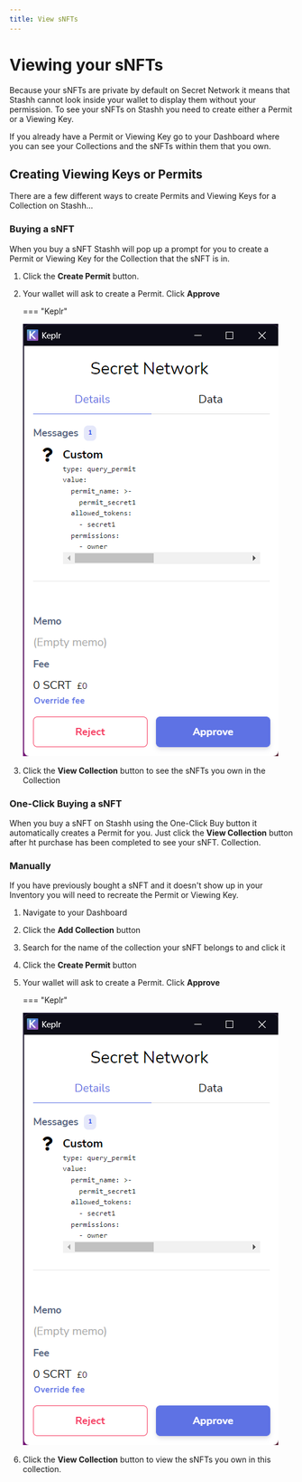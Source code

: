 ```yaml
---
title: View sNFTs
---
```


# Viewing your sNFTs

Because your sNFTs are private by default on Secret Network it means that Stashh cannot look inside your wallet to display them without your permission. To see your sNFTs on Stashh you need to create either a Permit or a Viewing Key.

If you already have a Permit or Viewing Key go to your Dashboard where you can see your Collections and the sNFTs within them that you own.


## Creating Viewing Keys or Permits

There are a few different ways to create Permits and Viewing Keys for a Collection on Stashh...

### Buying a sNFT

When you buy a sNFT Stashh will pop up a prompt for you to create a Permit or Viewing Key for the Collection that the sNFT is in.

1. Click the **Create Permit** button.
2. Your wallet will ask to create a Permit. Click **Approve**

    === "Keplr"

    ![Keplr requesting a Permit](../images/keplr-query-permit.png#pop)

3. Click the **View Collection** button to see the sNFTs you own in the Collection

### One-Click Buying a sNFT

When you buy a sNFT on Stashh using the One-Click Buy button it automatically creates a Permit for you. Just click the **View Collection** button after ht purchase has been completed to see your sNFT. Collection.

### Manually

If you have previously bought a sNFT and it doesn't show up in your Inventory you will need to recreate the Permit or Viewing Key.

1. Navigate to your Dashboard
2. Click the **Add Collection** button
3. Search for the name of the collection your sNFT belongs to and click it
4. Click the **Create Permit** button
5. Your wallet will ask to create a Permit. Click **Approve**

    === "Keplr"

    ![Keplr requesting a Permit](../images/keplr-query-permit.png#pop)

6. Click the **View Collection** button to view the sNFTs you own in this collection.